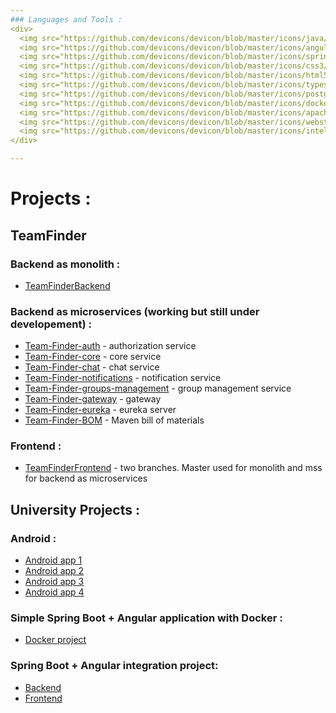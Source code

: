 ```yaml
---
### Languages and Tools :
<div>
  <img src="https://github.com/devicons/devicon/blob/master/icons/java/java-original-wordmark.svg" title="Java" alt="Java" width="40" height="40"/>&nbsp;
  <img src="https://github.com/devicons/devicon/blob/master/icons/angularjs/angularjs-original-wordmark.svg" title="Angular" alt="Angular" width="40" height="40"/>&nbsp;
  <img src="https://github.com/devicons/devicon/blob/master/icons/spring/spring-original-wordmark.svg" title="Spring" alt="Spring" width="40" height="40"/>&nbsp;
  <img src="https://github.com/devicons/devicon/blob/master/icons/css3/css3-plain-wordmark.svg"  title="CSS3" alt="CSS" width="40" height="40"/>&nbsp;
  <img src="https://github.com/devicons/devicon/blob/master/icons/html5/html5-original.svg" title="HTML5" alt="HTML" width="40" height="40"/>&nbsp;
  <img src="https://github.com/devicons/devicon/blob/master/icons/typescript/typescript-original.svg" title="TypeScript" alt="TypeScript" width="40" height="40"/>&nbsp;
  <img src="https://github.com/devicons/devicon/blob/master/icons/postgresql/postgresql-original-wordmark.svg" title="PostgreSQL"  alt="PostgreSQL" width="40" height="40"/>&nbsp;
  <img src="https://github.com/devicons/devicon/blob/master/icons/docker/docker-original-wordmark.svg" title="Docker"  alt="Docker" width="40" height="40"/>&nbsp;
  <img src="https://github.com/devicons/devicon/blob/master/icons/apachekafka/apachekafka-original-wordmark.svg" title="Kafka"  alt="Kafka" width="40" height="40"/>&nbsp;
  <img src="https://github.com/devicons/devicon/blob/master/icons/webstorm/webstorm-original-wordmark.svg" title="Webstorm"  alt="Webstorm" width="40" height="40"/>&nbsp;
  <img src="https://github.com/devicons/devicon/blob/master/icons/intellij/intellij-original-wordmark.svg" title="IntelliJ"  alt="IntelliJ" width="40" height="40"/>&nbsp;
</div>

---
```


# Projects :

## TeamFinder

### Backend as monolith :
* [TeamFinderBackend](https://github.com/Isveri/ProjectFinderBackend)

### Backend as microservices (working but still under developement) :
* [Team-Finder-auth](https://github.com/Isveri/Team-Finder-auth) - authorization service
* [Team-Finder-core](https://github.com/Isveri/Team-Finder-core) - core service
* [Team-Finder-chat](https://github.com/Isveri/Team-Finder-chat) - chat service
* [Team-Finder-notifications](https://github.com/Isveri/Team-Finder-notifications) - notification service
* [Team-Finder-groups-management](https://github.com/Isveri/Team-Finder-groups-management) - group management service
* [Team-Finder-gateway](https://github.com/Isveri/Team-Finder-gateway) - gateway
* [Team-Finder-eureka](https://github.com/Isveri/Team-Finder-eureka-server) - eureka server
* [Team-Finder-BOM](https://github.com/Isveri/Team-Finder-BOM) - Maven bill of materials 

### Frontend :

* [TeamFinderFrontend](https://github.com/Isveri/ProjectFinderFrontend) - two branches. Master used for monolith and mss for backend as microservices

## University Projects :

### Android :
- [Android app 1](https://github.com/Isveri/AndroidProject1)
- [Android app 2](https://github.com/Isveri/AndroidProject2)
- [Android app 3](https://github.com/Isveri/AndroidProject3)
- [Android app 4](https://github.com/Isveri/AndroidProject4)

### Simple Spring Boot + Angular application with Docker :
- [Docker project](https://github.com/Isveri/Projekt_Chmury)

### Spring Boot + Angular integration project:
- [Backend](https://github.com/Isveri/IntegracjaProjekt)
- [Frontend](https://github.com/Isveri/IntegracjaProjektFront)






